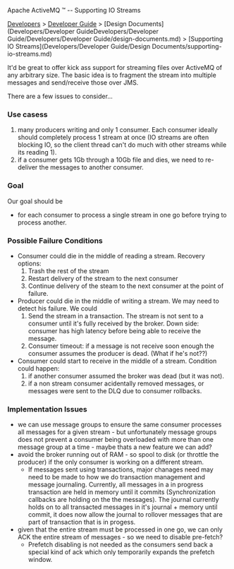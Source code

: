 Apache ActiveMQ ™ -- Supporting IO Streams 

[Developers](developers.md) > [Developer Guide](DevelopersDevelopers/Developers/developer-guide.md) > [Design Documents](Developers/Developer GuideDevelopers/Developer Guide/Developers/Developer Guide/design-documents.md) > [Supporting IO Streams](Developers/Developer Guide/Design Documents/supporting-io-streams.md)


It'd be great to offer kick ass support for streaming files over ActiveMQ of any arbitrary size. The basic idea is to fragment the stream into multiple messages and send/receive those over JMS.

There are a few issues to consider...

### Use casess

1.  many producers writing and only 1 consumer. Each consumer ideally should completely process 1 stream at once (IO streams are often blocking IO, so the client thread can't do much with other streams while its reading 1).
2.  if a consumer gets 1Gb through a 10Gb file and dies, we need to re-deliver the messages to another consumer.

### Goal

Our goal should be

*   for each consumer to process a single stream in one go before trying to process another.

### Possible Failure Conditions

*   Consumer could die in the middle of reading a stream. Recovery options:
    1.  Trash the rest of the stream
    2.  Restart delivery of the stream to the next consumer
    3.  Continue delivery of the steam to the next consumer at the point of failure.
*   Producer could die in the middle of writing a stream. We may need to detect his failure. We could
    1.  Send the stream in a transaction. The stream is not sent to a consumer until it's fully received by the broker. Down side: consumer has high latency before being able to receive the message.
    2.  Consumer timeout: if a message is not receive soon enough the consumer assumes the producer is dead. (What if he's not??)
*   Consumer could start to receive in the middle of a stream. Condition could happen:
    1.  if another consumer assumed the broker was dead (but it was not).
    2.  if a non stream consumer acidentally removed messages, or messages were sent to the DLQ due to consumer rollbacks.

### Implementation Issues

*   we can use message groups to ensure the same consumer processes all messages for a given stream - but unfortunately message groups does not prevent a consumer being overloaded with more than one message group at a time - maybe thats a new feature we can add?
*   avoid the broker running out of RAM - so spool to disk (or throttle the producer) if the only consumer is working on a different stream.
    *   If messages sent using transactions, major chanages need may need to be made to how we do transaction management and message journaling. Currently, all messages in a in progress transaction are held in memory until it commits (Synchronization callbacks are holding on the the messages). The journal currently holds on to all transacted messages in it's journal + memory until commit, it does now allow the journal to rollover messages that are part of transaction that is in progess.
*   given that the entire stream must be processed in one go, we can only ACK the entire stream of messages - so we need to disable pre-fetch?
    *   Prefetch disabling is not needed as the consumers send back a special kind of ack which only temporarily expands the prefetch window.

